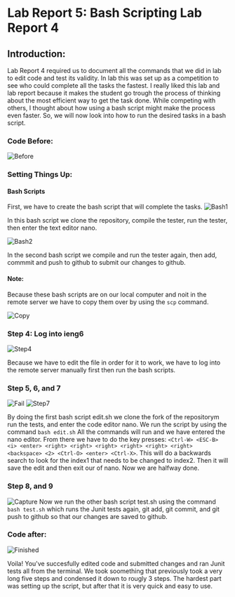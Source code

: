 # Lab Report 5: Bash Scripting Lab Report 4
## Introduction:
Lab Report 4 required us to document all the commands that we did in lab to edit code and test its validity. In lab this was set up as a competition to see who could complete all the tasks the fastest. I really liked this lab and lab report because it makes the student go trough the process of thinking about the most efficient way to get the task done. While competing with others, I thought about how using a bash script might make the process even faster. So, we will now look into how to run the desired tasks in a bash script.
### Code Before:
![Before](Before.png)

### Setting Things Up:
#### Bash Scripts
First, we have to create the bash script that will complete the tasks.
![Bash1](BashScript1.PNG)

In this bash script we clone the repository, compile the tester, run the tester, then enter the text editor nano.

![Bash2](BashScript2.PNG)

In the second bash script we compile and run the tester again, then add, commmit and push to github to submit our changes to github.

#### Note:
Because these bash scripts are on our local computer and noit in the remote server we have to copy them over by using the `scp` command.

![Copy](CopyScripts.PNG)

### Step 4: Log into ieng6
![Step4](Step4.png)

Because we have to edit the file in order for it to work, we have to log into the remote server manually first then run the bash scripts.

### Step 5, 6, and 7
![Fail](Fail.PNG)
![Step7](Step7.png)

By doing the first bash script edit.sh we clone the fork of the repositorym run the tests, and enter the code editor nano.  We run the script by using the command `bash edit.sh` All the commands will run and we have entered the nano editor. From there we have to do the key presses:  `<Ctrl-W> <ESC-B> <i> <enter> <right> <right> <right> <right> <right> <right> <backspace> <2> <Ctrl-O> <enter> <Ctrl-X>`. This will do a backwards search to look for the index1 that needs to be changed to index2. Then it will save the edit and then exit our of nano. Now we are halfway done.

### Step 8, and 9
![Capture](Capture.png)
Now we run the other bash script test.sh using the command `bash test.sh` which runs the Junit tests again, git add, git commit, and git push to github so that our changes are saved to github. 


### Code after:
![Finished](finished.png)

Voila! You've succesfully edited code and submitted changes and ran Junit tests all from the terminal. We took soomething that previously took a very long five steps and condensed it down to rougly 3 steps. The hardest part was setting up the script, but after that it is very quick and easy to use. 
